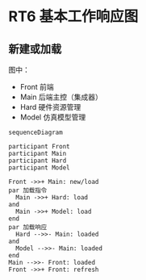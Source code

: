 # RT6 基本工作响应图

## 新建或加载

图中：

- Front 前端
- Main 后端主控（集成器）
- Hard 硬件资源管理
- Model 仿真模型管理

```mermaid
sequenceDiagram

participant Front
participant Main
participant Hard
participant Model

Front ->>+ Main: new/load
par 加载指令
  Main ->>+ Hard: load
and
  Main ->>+ Model: load
end
par 加载响应
  Hard -->>- Main: loaded
and
  Model -->>- Main: loaded
end
Main -->>- Front: loaded
Front ->>+ Front: refresh
```

